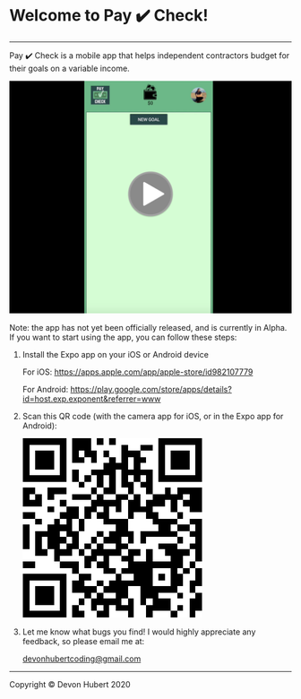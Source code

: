 # Welcome to Pay ✔️ Check!
*****************************
Pay ✔️ Check is a mobile app that helps independent contractors budget for their goals on a variable income.

[![PayCheck Demo](./assets/demo_link_icon.png)](https://youtu.be/xm6WZn8y61U "PayCheck Demo")

Note: the app has not yet been officially released, and is currently in Alpha. If you want to start using the app, you can follow these steps:

1) Install the Expo app on your iOS or Android device
    
    For iOS: https://apps.apple.com/app/apple-store/id982107779
    
    For Android: https://play.google.com/store/apps/details?id=host.exp.exponent&referrer=www


2) Scan this QR code (with the camera app for iOS, or in the Expo app for Android):

    ![PayCheck QR](./assets/PayCheckQR.png)


3) Let me know what bugs you find! I would highly appreciate any feedback, so please email me at:

    devonhubertcoding@gmail.com


*****************************

Copyright © Devon Hubert 2020
